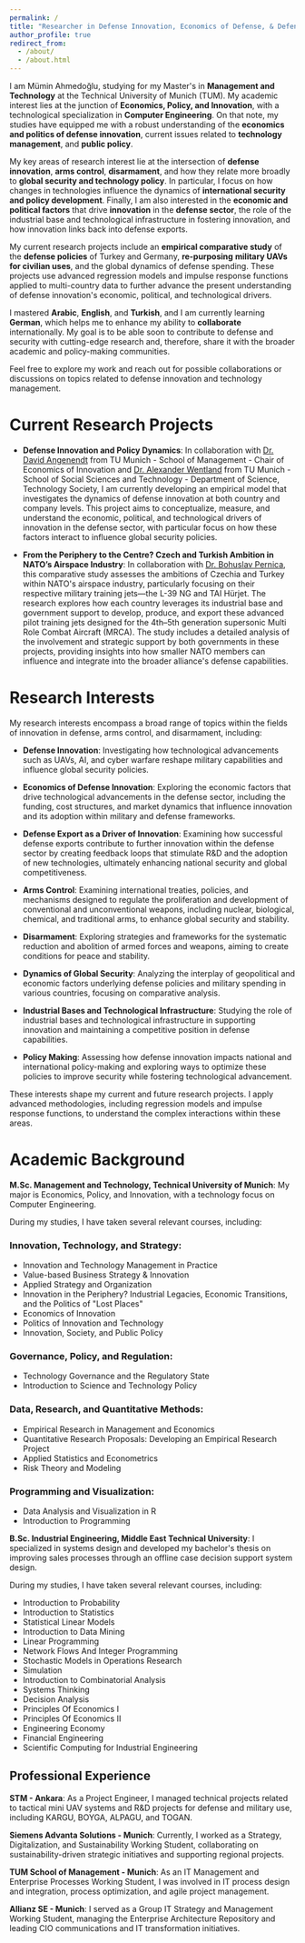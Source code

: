 ```yaml
---
permalink: /
title: "Researcher in Defense Innovation, Economics of Defense, & Defense Policy"
author_profile: true
redirect_from: 
  - /about/
  - /about.html
---
```


I am Mümin Ahmedoğlu, studying for my Master's in **Management and Technology** at the Technical University of Munich (TUM). My academic interest lies at the junction of **Economics, Policy, and Innovation**, with a technological specialization in **Computer Engineering**. On that note, my studies have equipped me with a robust understanding of the **economics and politics of defense innovation**, current issues related to **technology management**, and **public policy**.

My key areas of research interest lie at the intersection of **defense innovation**, **arms control**, **disarmament**, and how they relate more broadly to **global security and technology policy**. In particular, I focus on how changes in technologies influence the dynamics of **international security and policy development**. Finally, I am also interested in the **economic and political factors** that drive **innovation** in the **defense sector**, the role of the industrial base and technological infrastructure in fostering innovation, and how innovation links back into defense exports.

My current research projects include an **empirical comparative study** of the **defense policies** of Turkey and Germany, **re-purposing** **military UAVs for civilian uses**, and the global dynamics of defense spending. These projects use advanced regression models and impulse response functions applied to multi-country data to further advance the present understanding of defense innovation's economic, political, and technological drivers.

I mastered **Arabic**, **English**, and **Turkish**, and I am currently learning **German**, which helps me to enhance my ability to **collaborate** internationally. My goal is to be able soon to contribute to defense and security with cutting-edge research and, therefore, share it with the broader academic and policy-making communities.

Feel free to explore my work and reach out for possible collaborations or discussions on topics related to defense innovation and technology management.

Current Research Projects
======
- **Defense Innovation and Policy Dynamics**: In collaboration with [Dr. David Angenendt](https://www.ep.mgt.tum.de/en/eoi/team/researchers/dr-david-angenendt/) from TU Munich - School of Management - Chair of Economics of Innovation and [Dr. Alexander Wentland](https://www.sts.sot.tum.de/sts/personen/forschende/alexander-wentland/) from TU Munich - School of Social Sciences and Technology - Department of Science, Technology Society, I am currently developing an empirical model that investigates the dynamics of defense innovation at both country and company levels. This project aims to conceptualize, measure, and understand the economic, political, and technological drivers of innovation in the defense sector, with particular focus on how these factors interact to influence global security policies.

- **From the Periphery to the Centre? Czech and Turkish Ambition in NATO’s Airspace Industry**: In collaboration with [Dr. Bohuslav Pernica](https://www.muni.cz/en/people/161932-bohuslav-pernica), this comparative study assesses the ambitions of Czechia and Turkey within NATO's airspace industry, particularly focusing on their respective military training jets—the L-39 NG and TAI Hürjet. The research explores how each country leverages its industrial base and government support to develop, produce, and export these advanced pilot training jets designed for the 4th–5th generation supersonic Multi Role Combat Aircraft (MRCA). The study includes a detailed analysis of the involvement and strategic support by both governments in these projects, providing insights into how smaller NATO members can influence and integrate into the broader alliance's defense capabilities.

Research Interests
======
My research interests encompass a broad range of topics within the fields of innovation in defense, arms control, and disarmament, including:

- **Defense Innovation**: Investigating how technological advancements such as UAVs, AI, and cyber warfare reshape military capabilities and influence global security policies.
  
- **Economics of Defense Innovation**: Exploring the economic factors that drive technological advancements in the defense sector, including the funding, cost structures, and market dynamics that influence innovation and its adoption within military and defense frameworks.
  
- **Defense Export as a Driver of Innovation**: Examining how successful defense exports contribute to further innovation within the defense sector by creating feedback loops that stimulate R&D and the adoption of new technologies, ultimately enhancing national security and global competitiveness.
  
- **Arms Control**: Examining international treaties, policies, and mechanisms designed to regulate the proliferation and development of conventional and unconventional weapons, including nuclear, biological, chemical, and traditional arms, to enhance global security and stability.
  
- **Disarmament**: Exploring strategies and frameworks for the systematic reduction and abolition of armed forces and weapons, aiming to create conditions for peace and stability.
  
- **Dynamics of Global Security**: Analyzing the interplay of geopolitical and economic factors underlying defense policies and military spending in various countries, focusing on comparative analysis.
  
- **Industrial Bases and Technological Infrastructure**: Studying the role of industrial bases and technological infrastructure in supporting innovation and maintaining a competitive position in defense capabilities.
  
- **Policy Making**: Assessing how defense innovation impacts national and international policy-making and exploring ways to optimize these policies to improve security while fostering technological advancement.

These interests shape my current and future research projects. I apply advanced methodologies, including regression models and impulse response functions, to understand the complex interactions within these areas.

Academic Background
======
**M.Sc. Management and Technology, Technical University of Munich**: My major is Economics, Policy, and Innovation, with a technology focus on Computer Engineering. 

During my studies, I have taken several relevant courses, including:

### Innovation, Technology, and Strategy:

- Innovation and Technology Management in Practice
- Value-based Business Strategy & Innovation
- Applied Strategy and Organization
- Innovation in the Periphery? Industrial Legacies, Economic Transitions, and the Politics of "Lost Places"
- Economics of Innovation
- Politics of Innovation and Technology
- Innovation, Society, and Public Policy

### Governance, Policy, and Regulation:

- Technology Governance and the Regulatory State
- Introduction to Science and Technology Policy

### Data, Research, and Quantitative Methods:

- Empirical Research in Management and Economics
- Quantitative Research Proposals: Developing an Empirical Research Project
- Applied Statistics and Econometrics
- Risk Theory and Modeling

### Programming and Visualization:

- Data Analysis and Visualization in R
- Introduction to Programming


**B.Sc. Industrial Engineering, Middle East Technical University**: I specialized in systems design and developed my bachelor's thesis on improving sales processes through an offline case decision support system design.

During my studies, I have taken several relevant courses, including:

- Introduction to Probability
- Introduction to Statistics
- Statistical Linear Models
- Introduction to Data Mining
- Linear Programming
- Network Flows And Integer Programming
- Stochastic Models in Operations Research
- Simulation
- Introduction to Combinatorial Analysis
- Systems Thinking
- Decision Analysis
- Principles Of Economics I
- Principles Of Economics II
- Engineering Economy
- Financial Engineering
- Scientific Computing for Industrial Engineering

Professional Experience
------
**STM - Ankara**: As a Project Engineer, I managed technical projects related to tactical mini UAV systems and R&D projects for defense and military use, including KARGU, BOYGA, ALPAGU, and TOGAN.

**Siemens Advanta Solutions - Munich**: Currently, I worked as a Strategy, Digitalization, and Sustainability Working Student, collaborating on sustainability-driven strategic initiatives and supporting regional projects.

**TUM School of Management - Munich**: As an IT Management and Enterprise Processes Working Student, I was involved in IT process design and integration, process optimization, and agile project management.

**Allianz SE - Munich**: I served as a Group IT Strategy and Management Working Student, managing the Enterprise Architecture Repository and leading CIO communications and IT transformation initiatives.
